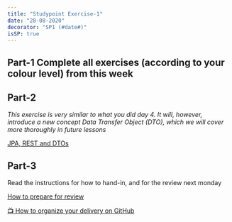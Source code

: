 ```yaml
---
title: "Studypoint Exercise-1"
date: "28-08-2020"
decorator: "SP1 (#date#)"
isSP: true
---
```


<!-- REMOVE ME: Setting isSP ensures this pages gets added to the list of Studypoint exercises -->

## Part-1 Complete all exercises (according to your colour level) from this week

<!-- REMOVE ME: The tag below will insert all day-exercises given for this week -->
<!-- REMOVE ME: PeriodFolder and weekFolder MUST match the real folder names -->

<!--PeriodExercises Flow-1/week1 PeriodExercises-->

## Part-2

<!--BEGIN exercises ##-->

_This exercise is very similar to what you did day 4. It will, however, introduce a new concept Data Transfer Object (DTO), which we will cover more thoroughly in future lessons_

[JPA, REST and DTOs](https://docs.google.com/document/d/1HdHiORGNyteRpn7MoOixowxL10LQuUHt9XxAKtL9r0o/edit?usp=sharing)

<!--END exercises ##-->

## Part-3

Read the instructions for how to hand-in, and for the review next monday

<!--BEGIN guides ##-->

[How to prepare for review](https://docs.google.com/document/d/1nWjxWLepoW1-YT0zEscmhliJU9PMYsRAnkp_a-U1m6Q/edit?usp=sharing)

[:tv: How to organize your delivery on GitHub](https://www.youtube.com/watch?v=BlyjtudGo8M)

<!--END guides ##-->
